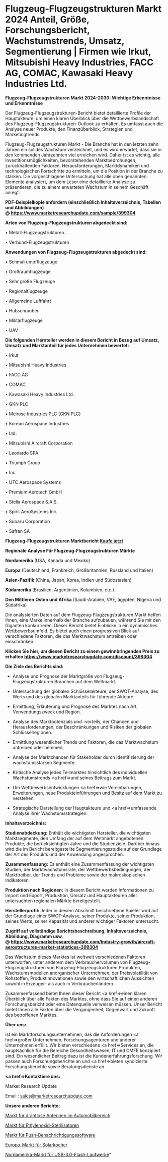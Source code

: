 # Flugzeug-Flugzeugstrukturen Markt 2024 Anteil, Größe, Forschungsbericht, Wachstumstrends, Umsatz, Segmentierung | Firmen wie Irkut, Mitsubishi Heavy Industries, FACC AG, COMAC, Kawasaki Heavy Industries Ltd.

<strong>Flugzeug-Flugzeugstrukturen Markt 2024-2030: Wichtige Erkenntnisse und Erkenntnisse</strong>

Der Flugzeug-Flugzeugstrukturen-Bericht bietet detaillierte Profile der Hauptakteure, um einen klaren Überblick über die Wettbewerbslandschaft des Flugzeug-Flugzeugstrukturen-Outlook zu erhalten. Es umfasst auch die Analyse neuer Produkte, den Finanzüberblick, Strategien und Marketingtrends.

Flugzeug-Flugzeugstrukturen Markt - Die Branche hat in den letzten zehn Jahren ein solides Wachstum verzeichnet, und es wird erwartet, dass sie in den kommenden Jahrzehnten viel erreichen wird. Daher ist es wichtig, alle Investitionsmöglichkeiten, bevorstehenden Marktbedrohungen, zurückhaltenden Faktoren, Herausforderungen, Marktdynamiken und technologischen Fortschritte zu ermitteln, um die Position in der Branche zu stärken. Die vorgeschlagene Untersuchung hat alle oben genannten Elemente analysiert, um dem Leser eine detaillierte Analyse zu präsentieren, die zu einem erwarteten Wachstum in seinem Geschäft anregt.

<strong><b>PDF-Beispielkopie anfordern (einschließlich Inhaltsverzeichnis, Tabellen und Abbildungen) @ </b></strong><strong><a href=https://www.marketresearchupdate.com/sample/399304><strong>https://www.marketresearchupdate.com/sample/399304</u></a></strong></strong>

<strong>Arten von Flugzeug-Flugzeugstrukturen abgedeckt sind:</strong>

• Metall-Flugzeugstrukturen.

• Verbund-Flugzeugstrukturen

<strong>Anwendungen von Flugzeug-Flugzeugstrukturen abgedeckt sind:</strong>

• Schmalrumpfflugzeuge

• Großraumflugzeuge

• Sehr große Flugzeuge

• Regionalflugzeuge

• Allgemeine Luftfahrt

• Hubschrauber

• Militärflugzeuge

• UAV

<strong>Die folgenden Hersteller werden in diesem Bericht in Bezug auf Umsatz, Umsatz und Marktanteil für jedes Unternehmen bewertet:</strong>

• Irkut

• Mitsubishi Heavy Industries

• FACC AG

• COMAC

• Kawasaki Heavy Industries Ltd.

• GKN PLC

• Melrose Industries PLC (GKN PLC)

• Korean Aerospace Industries

• Ltd.

• Mitsubishi Aircraft Corporation

• Leonardo SPA

• Triumph Group

• Inc.

• UTC Aerospace Systems

• Premium Aerotech GmbH

• Stelia Aerospace S.A.S.

• Spirit AeroSystems Inc.

• Subaru Corporation

• Safran SA

<strong>Flugzeug-Flugzeugstrukturen Marktbericht <a href=https://www.marketresearchupdate.com/buynow/399304>Kaufe jetzt</a></strong>

<strong>Regionale Analyse Für Flugzeug-Flugzeugstrukturen Märkte</strong>

<strong>Nordamerika</strong> (USA, Kanada und Mexiko)

<strong>Europa</strong> (Deutschland, Frankreich, Großbritannien, Russland und Italien)

<strong>Asien-Pazifik</strong> (China, Japan, Korea, Indien und Südostasien)

<strong>Südamerika</strong> (Brasilien, Argentinien, Kolumbien, etc.)

<strong>Den Mittleren</strong> <strong>Osten und Afrika</strong> (Saudi-Arabien, VAE, ägypten, Nigeria und Südafrika)

Die analysierten Daten auf dem Flugzeug-Flugzeugstrukturen Markt helfen Ihnen, eine Marke innerhalb der Branche aufzubauen, während Sie mit den Giganten konkurrieren. Dieser Bericht bietet Einblicke in ein dynamisches Wettbewerbsumfeld. Es bietet auch einen progressiven Blick auf verschiedene Faktoren, die das Marktwachstum antreiben oder einschränken.

<strong>Klicken Sie hier, um diesen Bericht zu einem gewinnbringenden Preis zu erhalten
</strong><strong><a href=https://www.marketresearchupdate.com/discount/399304>https://www.marketresearchupdate.com/discount/399304</b></u></strong></a>

<strong>Die Ziele des Berichts sind:</strong>

- Analyse und Prognose der Marktgröße von Flugzeug-Flugzeugstrukturen Branchen auf dem Weltmarkt.

- Untersuchung der globalen Schlüsselakteure, der SWOT-Analyse, des Werts und des globalen Marktanteils für führende Akteure.

- Ermittlung, Erläuterung und Prognose des Marktes nach Art, Verwendungszweck und Region.

- Analyse des Marktpotenzials und -vorteils, der Chancen und Herausforderungen, der Beschränkungen und Risiken der globalen Schlüsselregionen.

- Ermittlung wesentlicher Trends und Faktoren, die das Marktwachstum antreiben oder hemmen.

- Analyse der Marktchancen für Stakeholder durch Identifizierung der wachstumsstarken Segmente.

- Kritische Analyse jedes Teilmarktes hinsichtlich des individuellen Wachstumstrends <a href=>und</a> seines Beitrags zum Markt.

- Um Wettbewerbsentwicklungen <a href=>wie</a> Vereinbarungen, Erweiterungen, neue Produkteinführungen und Besitz auf dem Markt zu verstehen.

- Strategische Darstellung der Hauptakteure und <a href=>umfas</a>sende Analyse ihrer Wachstumsstrategien.

<strong>Inhaltsverzeichnis:</strong>

<strong>Studienabdeckung:</strong> Enthält die wichtigsten Hersteller, die wichtigsten Marktsegmente, den Umfang der auf dem Weltmarkt angebotenen Produkte, die berücksichtigten Jahre und die Studienziele. Darüber hinaus wird die im Bericht bereitgestellte Segmentierungsstudie auf der Grundlage der Art des Produkts und der Anwendung angesprochen.

<strong>Zusammenfassung:</strong> Es enthält eine Zusammenfassung der wichtigsten Studien, der Marktwachstumsrate, der Wettbewerbsbedingungen, der Markttreiber, der Trends und Probleme sowie der makroskopischen Indikatoren.

<strong>Produktion nach Regionen:</strong> In diesem Bericht werden Informationen zu Import und Export, Produktion, Umsatz und Hauptakteuren aller untersuchten regionalen Märkte bereitgestellt.

<strong>Herstellerprofil:</strong> Jeder in diesem Abschnitt beschriebene Spieler wird auf der Grundlage einer SWOT-Analyse, seiner Produkte, seiner Produktion, seines Werts, seiner Kapazität und anderer wichtiger Faktoren untersucht.

<strong><b>Zugriff auf vollständige Berichtsbeschreibung, Inhaltsverzeichnis, Abbildung, Diagramm usw. @ </b></strong><strong><a href=https://www.marketresearchupdate.com/industry-growth/aircraft-aerostructures-market-statistices-399304>https://www.marketresearchupdate.com/industry-growth/aircraft-aerostructures-market-statistices-399304</a></strong>

Das Wachstum dieses Marktes ist weltweit verschiedenen Faktoren unterworfen, unter anderem dem Verbrauchervolumen von Flugzeug-Flugzeugstrukturen von Flugzeug-Flugzeugstrukturen Produkten, Wachstumsmodellen anorganischer Unternehmen, der Preisvolatilität von Rohstoffen, Produktinnovationen sowie den wirtschaftlichen Aussichten sowohl in Erzeuger- als auch in Verbraucherländern.

Zusammenfassend bietet Ihnen dieser Bericht <a href=>einen</a> klaren Überblick über alle Fakten des Marktes, ohne dass Sie auf einen anderen Forschungsbericht oder eine Datenquelle verweisen müssen. Unser Bericht bietet Ihnen alle Fakten über die Vergangenheit, Gegenwart und Zukunft des betroffenen Marktes.

<strong>Über uns:</strong>

 ist ein Marktforschungsunternehmen, das die Anforderungen <a href=>großer</a> Unternehmen, Forschungsagenturen und anderer Unternehmen erfüllt. Wir bieten verschiedene <a href=>Services</a> an, die hauptsächlich für die Bereiche Gesundheitswesen, IT und CMFE konzipiert sind. Ein wesentlicher Beitrag dazu ist die Kundenerfahrungsforschung. Wir passen auch Forschungsberichte an und <a href=>bieten</a> syndizierte Forschungsberichte sowie Beratungsdienste an.

<strong><a href=>Kontaktiere uns:</a></strong>

Market Research Update

Email : sales@marketresearchupdate.com

<strong>Unsere anderen Berichte:</strong>

<a href=https://www.linkedin.com/pulse/wireless-antennas-automotive-market-2023-size>Markt für drahtlose Antennen im Automobilbereich</a>

<a href=https://www.linkedin.com/pulse/ethylene-oxide-sterilizers-market-outlooks-2023>Markt für Ethylenoxid-Sterilisatoren</a>

<a href=https://www.linkedin.com/pulse/push-notification-software-market-size-emerging>Markt für Push-Benachrichtigungssoftware</a>

<a href=https://www.linkedin.com/pulse/europe-solar-cooker-market-analysis-2023-size>Europa-Markt für Solarkocher</a>

<a href=https://www.linkedin.com/pulse/north-america-usb-3-0-flash-drive-market-2023-global-industry>Nordamerika-Markt für USB-3.0-Flash-Laufwerke</a>"
